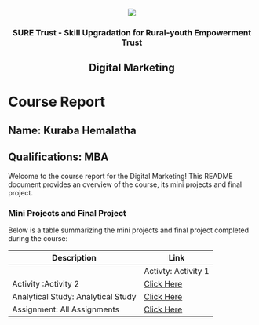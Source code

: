 <!-- PROJECT LOGO -->
<br />

<div align="center">
   <img src='https://user-images.githubusercontent.com/73131499/166115643-d3187f47-d38f-41b2-ae42-5ecbbc60de14.png' />


<h3 align="center">SURE Trust - Skill Upgradation for Rural-youth Empowerment Trust</h3>
  <h2> Digital Marketing </h2>
</div>

# Course Report

## Name: Kuraba Hemalatha

## Qualifications: MBA

Welcome to the course report for the Digital Marketing! This README document provides an overview of the course, its mini projects and final project.

### Mini Projects and Final Project

Below is a table summarizing the mini projects and final project completed during the course:

| Description                               | Link                                    |
|-------------------------------------------|-----------------------------------------|
|| Activty: Activity 1  | [Click Here](https://github.com/sure-trust/G4_DM/blob/main/Activity/Hemalatha/ACTIVITY-1_%20HEMALATHA.jpg)|
|Activity :Activity 2|[Click Here](https://github.com/sure-trust/G4_DM/blob/main/Activity/Hemalatha/ACTIVITY-2_%20HEMALATHA.jpg)|
| Analytical Study: Analytical Study     | [Click Here](https://github.com/sure-trust/G4_DM/blob/main/Analytical%20Study/Hemalatha/ANALYTICAL%20STUDY_HEMALATHA.docx)|
|Assignment: All Assignments|[Click Here](https://github.com/sure-trust/G4_DM/tree/main/Assignment/Hemalatha)| 
